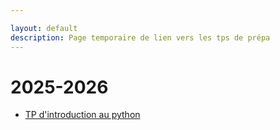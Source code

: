 ```yaml
---

layout: default
description: Page temporaire de lien vers les tps de prépa
---
```



# 2025-2026



- [TP d'introduction au python](TPs/intro.ipynb)
